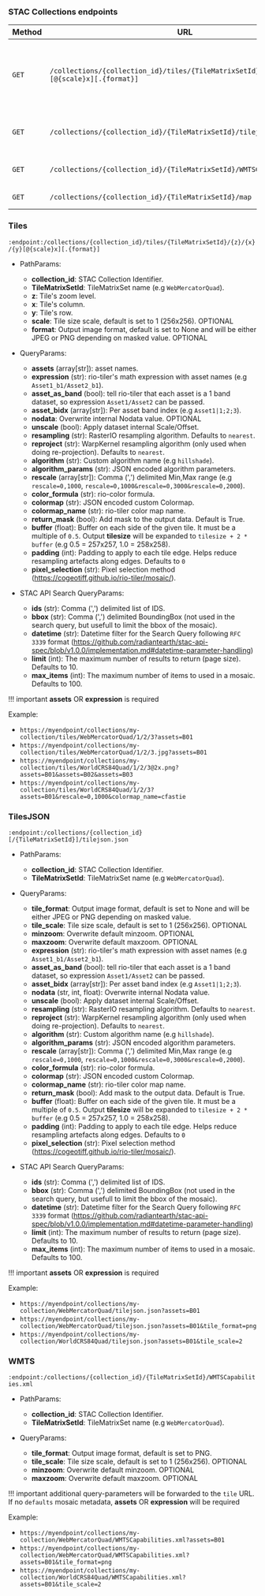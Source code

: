 
### STAC Collections endpoints


| Method | URL                                                                              | Output                                  | Description
| ------ | ---------------------------------------------------------------------------------|-----------------------------------------|--------------
| `GET`  | `/collections/{collection_id}/tiles/{TileMatrixSetId}/{z}/{x}/{y}[@{scale}x][.{format}]` | image/bin                               | Create a web map tile image for a collection and a tile index
| `GET`  | `/collections/{collection_id}/{TileMatrixSetId}/tilejson.json`                           | JSON ([TileJSON][tilejson_model])       | Return a Mapbox TileJSON document
| `GET`  | `/collections/{collection_id}/{TileMatrixSetId}/WMTSCapabilities.xml`                    | XML                                     | return OGC WMTS Get Capabilities
| `GET`  | `/collections/{collection_id}/{TileMatrixSetId}/map`                                     | HTML                                    | simple map viewer

### Tiles

`:endpoint:/collections/{collection_id}/tiles/{TileMatrixSetId}/{z}/{x}/{y}[@{scale}x][.{format}]`

- PathParams:
    - **collection_id**: STAC Collection Identifier.
    - **TileMatrixSetId**: TileMatrixSet name (e.g `WebMercatorQuad`).
    - **z**: Tile's zoom level.
    - **x**: Tile's column.
    - **y**: Tile's row.
    - **scale**: Tile size scale, default is set to 1 (256x256). OPTIONAL
    - **format**: Output image format, default is set to None and will be either JPEG or PNG depending on masked value. OPTIONAL

- QueryParams:
    - **assets** (array[str]): asset names.
    - **expression** (str): rio-tiler's math expression with asset names (e.g `Asset1_b1/Asset2_b1`).
    - **asset_as_band** (bool): tell rio-tiler that each asset is a 1 band dataset, so expression `Asset1/Asset2` can be passed.
    - **asset_bidx** (array[str]): Per asset band index (e.g `Asset1|1;2;3`).
    - **nodata**: Overwrite internal Nodata value. OPTIONAL
    - **unscale** (bool): Apply dataset internal Scale/Offset.
    - **resampling** (str): RasterIO resampling algorithm. Defaults to `nearest`.
    - **reproject** (str): WarpKernel resampling algorithm (only used when doing re-projection). Defaults to `nearest`.
    - **algorithm** (str): Custom algorithm name (e.g `hillshade`).
    - **algorithm_params** (str): JSON encoded algorithm parameters.
    - **rescale** (array[str]): Comma (',') delimited Min,Max range (e.g `rescale=0,1000`, `rescale=0,1000&rescale=0,3000&rescale=0,2000`).
    - **color_formula** (str): rio-color formula.
    - **colormap** (str): JSON encoded custom Colormap.
    - **colormap_name** (str): rio-tiler color map name.
    - **return_mask** (bool): Add mask to the output data. Default is True.
    - **buffer** (float): Buffer on each side of the given tile. It must be a multiple of `0.5`. Output **tilesize** will be expanded to `tilesize + 2 * buffer` (e.g 0.5 = 257x257, 1.0 = 258x258).
    - **padding** (int): Padding to apply to each tile edge. Helps reduce resampling artefacts along edges. Defaults to `0`
    - **pixel_selection** (str): Pixel selection method (https://cogeotiff.github.io/rio-tiler/mosaic/).

- STAC API Search QueryParams:
    - **ids** (str): Comma (',') delimited list of IDS.
    - **bbox** (str): Comma (',') delimited BoundingBox (not used in the search query, but usefull to limit the bbox of the mosaic).
    - **datetime** (str): Datetime filter for the Search Query following `RFC 3339` format (https://github.com/radiantearth/stac-api-spec/blob/v1.0.0/implementation.md#datetime-parameter-handling)
    - **limit** (int): The maximum number of results to return (page size). Defaults to 10.
    - **max_items** (int): The maximum number of items to used in a mosaic. Defaults to 100.

!!! important
    **assets** OR **expression** is required

Example:

- `https://myendpoint/collections/my-collection/tiles/WebMercatorQuad/1/2/3?assets=B01`
- `https://myendpoint/collections/my-collection/tiles/WebMercatorQuad/1/2/3.jpg?assets=B01`
- `https://myendpoint/collections/my-collection/tiles/WorldCRS84Quad/1/2/3@2x.png?assets=B01&assets=B02&assets=B03`
- `https://myendpoint/collections/my-collection/tiles/WorldCRS84Quad/1/2/3?assets=B01&rescale=0,1000&colormap_name=cfastie`

### TilesJSON

`:endpoint:/collections/{collection_id}[/{TileMatrixSetId}]/tilejson.json`

- PathParams:
    - **collection_id**: STAC Collection Identifier.
    - **TileMatrixSetId**: TileMatrixSet name (e.g `WebMercatorQuad`).

- QueryParams:
    - **tile_format**: Output image format, default is set to None and will be either JPEG or PNG depending on masked value.
    - **tile_scale**: Tile size scale, default is set to 1 (256x256). OPTIONAL
    - **minzoom**: Overwrite default minzoom. OPTIONAL
    - **maxzoom**: Overwrite default maxzoom. OPTIONAL
    - **expression** (str): rio-tiler's math expression with asset names (e.g `Asset1_b1/Asset2_b1`).
    - **asset_as_band** (bool): tell rio-tiler that each asset is a 1 band dataset, so expression `Asset1/Asset2` can be passed.
    - **asset_bidx** (array[str]): Per asset band index (e.g `Asset1|1;2;3`).
    - **nodata** (str, int, float): Overwrite internal Nodata value.
    - **unscale** (bool): Apply dataset internal Scale/Offset.
    - **resampling** (str): RasterIO resampling algorithm. Defaults to `nearest`.
    - **reproject** (str): WarpKernel resampling algorithm (only used when doing re-projection). Defaults to `nearest`.
    - **algorithm** (str): Custom algorithm name (e.g `hillshade`).
    - **algorithm_params** (str): JSON encoded algorithm parameters.
    - **rescale** (array[str]): Comma (',') delimited Min,Max range (e.g `rescale=0,1000`, `rescale=0,1000&rescale=0,3000&rescale=0,2000`).
    - **color_formula** (str): rio-color formula.
    - **colormap** (str): JSON encoded custom Colormap.
    - **colormap_name** (str): rio-tiler color map name.
    - **return_mask** (bool): Add mask to the output data. Default is True.
    - **buffer** (float): Buffer on each side of the given tile. It must be a multiple of `0.5`. Output **tilesize** will be expanded to `tilesize + 2 * buffer` (e.g 0.5 = 257x257, 1.0 = 258x258).
    - **padding** (int): Padding to apply to each tile edge. Helps reduce resampling artefacts along edges. Defaults to `0`
    - **pixel_selection** (str): Pixel selection method (https://cogeotiff.github.io/rio-tiler/mosaic/).

- STAC API Search QueryParams:
    - **ids** (str): Comma (',') delimited list of IDS.
    - **bbox** (str): Comma (',') delimited BoundingBox (not used in the search query, but usefull to limit the bbox of the mosaic).
    - **datetime** (str): Datetime filter for the Search Query following `RFC 3339` format (https://github.com/radiantearth/stac-api-spec/blob/v1.0.0/implementation.md#datetime-parameter-handling)
    - **limit** (int): The maximum number of results to return (page size). Defaults to 10.
    - **max_items** (int): The maximum number of items to used in a mosaic. Defaults to 100.

!!! important
    **assets** OR **expression** is required

Example:

- `https://myendpoint/collections/my-collection/WebMercatorQuad/tilejson.json?assets=B01`
- `https://myendpoint/collections/my-collection/WebMercatorQuad/tilejson.json?assets=B01&tile_format=png`
- `https://myendpoint/collections/my-collection/WorldCRS84Quad/tilejson.json?assets=B01&tile_scale=2`


### WMTS

`:endpoint:/collections/{collection_id}/{TileMatrixSetId}/WMTSCapabilities.xml`

- PathParams:
    - **collection_id**: STAC Collection Identifier.
    - **TileMatrixSetId**: TileMatrixSet name (e.g `WebMercatorQuad`).

- QueryParams:
    - **tile_format**: Output image format, default is set to PNG.
    - **tile_scale**: Tile size scale, default is set to 1 (256x256). OPTIONAL
    - **minzoom**: Overwrite default minzoom. OPTIONAL
    - **maxzoom**: Overwrite default maxzoom. OPTIONAL

!!! important
    additional query-parameters will be forwarded to the `tile` URL. If no `defaults` mosaic metadata, **assets** OR **expression** will be required

Example:

- `https://myendpoint/collections/my-collection/WebMercatorQuad/WMTSCapabilities.xml?assets=B01`
- `https://myendpoint/collections/my-collection/WebMercatorQuad/WMTSCapabilities.xml?assets=B01&tile_format=png`
- `https://myendpoint/collections/my-collection/WorldCRS84Quad/WMTSCapabilities.xml?assets=B01&tile_scale=2`


[tilejson_model]: https://github.com/developmentseed/titiler/blob/2335048a407f17127099cbbc6c14e1328852d619/src/titiler/core/titiler/core/models/mapbox.py#L16-L38
